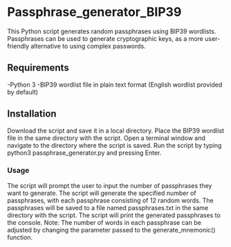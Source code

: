 # Passphrase_generator_BIP39

This Python script generates random passphrases using BIP39 wordlists. Passphrases can be used to generate cryptographic keys, as a more user-friendly alternative to using complex passwords.

## Requirements
-Python 3
-BIP39 wordlist file in plain text format (English wordlist provided by default)
## Installation
Download the script and save it in a local directory.
Place the BIP39 wordlist file in the same directory with the script.
Open a terminal window and navigate to the directory where the script is saved.
Run the script by typing python3 passphrase_generator.py and pressing Enter.
### Usage
The script will prompt the user to input the number of passphrases they want to generate.
The script will generate the specified number of passphrases, with each passphrase consisting of 12 random words.
The passphrases will be saved to a file named passphrases.txt in the same directory with the script.
The script will print the generated passphrases to the console.
Note: The number of words in each passphrase can be adjusted by changing the parameter passed to the generate_mnemonic() function.
